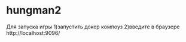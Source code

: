 # hungman2
Для запуска игры
1)запустить докер компоуз
2)введите в браузере
http://localhost:9096/
 
